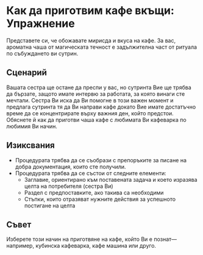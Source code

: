 # Как да приготвим кафе вкъщи: Упражнение

Представете си, че обожавате мирисда и вкуса на кафе. За вас, ароматна чаша от магическата течност е задължителна част от ритуала по събуждането ви сутрин.

## Сценарий

Вашата сестра ще остане да преспи у вас, но сутринта Вие ще трябва да бързате, защото имате интервю за работата, за която винаги сте мечтали. Сестра Ви иска да Ви помогне в този важен момент и предлага сутринта тя да Ви направи кафе докато Вие имате достатъчно време да се концентрирате върху важния ден, който предстои. Обяснете й как да приготви чаша кафе с любимата Ви кафеварка по любимия Ви начин.

## Изиксвания

*	Процедурата трябва да се съобрази с препоръките за писане на добра документация, които сте получили.
*	Процедурата трябва да се състои от следните елементи:
	*	Заглавие, ориентирано към поставената задача и което изразява целта на потребителя (сестра Ви)
	*	Раздел с предпоставките, ако такива са необходими
	*	Стъпки, които отразяват нужните действия за успешното постигане на целта

## Съвет

Изберете този начин на приготвяне на кафе, който Ви е познат&mdash;например, кубинска кафеварка, кафе машина или друго.
